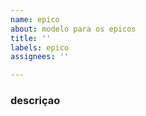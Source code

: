 ```yaml
---
name: epico
about: modelo para os epicos
title: ''
labels: epico
assignees: ''

---
```


### descriçao
